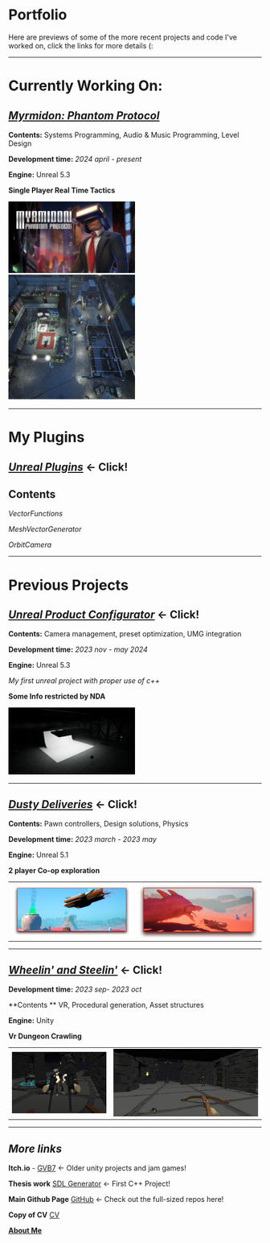 # Portfolio
Here are previews of some of the more recent projects and code I've worked on, click the links for more details (:

---
# **Currently Working On:**

## [***Myrmidon: Phantom Protocol***](Myrmidon#myrmidon)

**Contents:** Systems Programming, Audio & Music Programming, Level Design 

**Development time:** *2024 april - present*

**Engine:** Unreal 5.3

**Single Player Real Time Tactics**

<img src="Myrmidon/Images/Splash.png" width="50%"/>
<img src="Myrmidon/Images/levellayout.png" width="50%"/>

---

# **My Plugins**

## [***Unreal Plugins***](https://github.com/GBaath/UnrealPlugins/tree/main) <- Click!

**Contents**
---
*VectorFunctions*

*MeshVectorGenerator*

*OrbitCamera*


----

# **Previous Projects**

## [***Unreal Product Configurator***](UnrealProductConfigurator#unreal-product-configurator) <- Click!

**Contents:** Camera management, preset optimization, UMG integration

**Development time:** *2023 nov - may 2024*

**Engine:** Unreal 5.3

*My first unreal project with proper use of c++*

**Some Info restricted by NDA**

<img src="UnrealProductConfigurator/Images/ConfigScenePreview.png" width="50%"/>

----

## [***Dusty Deliveries***](DustyDeliveries#dusty-deliveries) <- Click!

**Contents:** Pawn controllers, Design solutions, Physics 

**Development time:** *2023 march - 2023 may*

**Engine:** Unreal 5.1

**2 player Co-op exploration**

<table>
  <tr>
    <td width="50%"><img src="DustyDeliveries\Images\BoatFly.png" /></td>
    <td width="50%"><img src="DustyDeliveries\Images\SerpentBite.png" /></td>
  </tr>
</table>

---

## [***Wheelin' and Steelin'***](Wheelin'andStealin'#wheelin-and-steelin) <- Click!

**Development time:** *2023 sep- 2023 oct*

**Contents ** VR, Procedural generation, Asset structures

**Engine:** Unity

**Vr Dungeon Crawling**

<table>
  <tr>
    <td width="40%"><img src="Wheelin'andStealin'\Images\DualSmg_demo.PNG" /></td>
    <td width="60%"><img src="Wheelin'andStealin'\Images\CrossbowRoom_demo.png"" /></td>
  </tr>
</table>

----


## *More links*

**Itch.io** - [GVB7](https://gvb7.itch.io/) <- Older unity projects and jam games!

**Thesis work** [SDL Generator](https://github.com/GBaath/SDL2-IslandGen-Examensarbete) <- First C++ Project!

**Main Github Page** [GitHub](https://github.com/GBaath) <- Check out the full-sized repos here!

 **Copy of CV** [CV](https://docs.google.com/document/d/1j3pqR7tGUoK3OjItGiE2QCi8GXGabEb0ygaZrnFryFo/edit?usp=sharing)

 [**About Me**](AboutMe#about-me)
